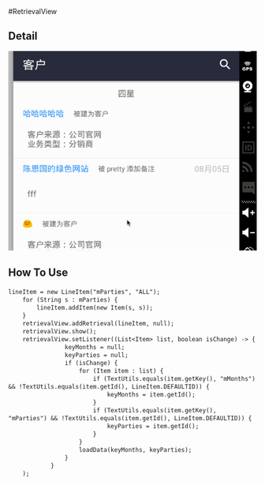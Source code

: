 #RetrievalView

Detail
------

![image](https://github.com/jiechic/RetrievalView/blob/master/images/readme.gif)

How To Use
----------

	lineItem = new LineItem("mParties", "ALL");
		for (String s : mParties) {
            lineItem.addItem(new Item(s, s));
        }
        retrievalView.addRetrieval(lineItem, null);
        retrievalView.show();
        retrievalView.setListener((List<Item> list, boolean isChange) -> {
                    keyMonths = null;
                    keyParties = null;
                    if (isChange) {
                        for (Item item : list) {
                            if (TextUtils.equals(item.getKey(), "mMonths") && !TextUtils.equals(item.getId(), LineItem.DEFAULTID)) {
                                keyMonths = item.getId();
                            }
                            if (TextUtils.equals(item.getKey(), "mParties") && !TextUtils.equals(item.getId(), LineItem.DEFAULTID)) {
                                keyParties = item.getId();
                            }
                        }
                        loadData(keyMonths, keyParties);
                    }
                }
        );
